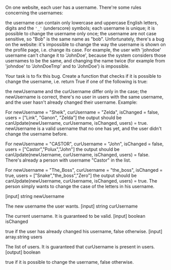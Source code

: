 On one website, each user has a username. There're some rules concerning the usernames:

the username can contain only lowercase and uppercase English letters, digits and the `'_'` (underscore) symbols; each username is unique; it is possible to change the username only once; the username are not case sensitive, so "Bob" is the same name as "bob". Unfortunately, there's a bug on the website: it's impossible to change the way the username is shown on the profile page, i.e. change its case. For example, the user with 'johndoe' username can't change it to 'JohnDoe', because the system considers those usernames to be the same, and changing the name twice (for example from 'johndoe' to 'JohnDoeTmp' and to 'JohnDoe') is impossible.

Your task is to fix this bug. Create a function that checks if it is possible to change the username, i.e. return True if one of the following is true:

the newUsername and the curUsername differ only in the case; the newUsername is correct, there's no user in users with the same username, and the user hasn't already changed their username. Example:

For newUsername = "Sheik", curUsername = "Zelda", isChanged = false, users = ["Link", "Ganon", "Zelda"] the output should be canUpdate(newUsername, curUsername, isChanged, users) = true. newUsername is a valid username that no one has yet, and the user didn't change the username before.

For newUsername = "CASTOR", curUsername = "John", isChanged = false, users = ["Castor","Polux","John"] the output should be canUpdate(newUsername, curUsername, isChanged, users) = false. There's already a person with username "Castor" in the list.

For newUsername = "The_Boss", curUsername = "the_boss", isChanged = true, users = ["Snake","the_boss","Zero"] the output should be canUpdate(newUsername, curUsername, isChanged, users) = true. The person simply wants to change the case of the letters in his username.

[input] string newUsername

The new username the user wants. [input] string curUsername

The current username. It is guaranteed to be valid. [input] boolean isChanged

true if the user has already changed his username, false otherwise. [input] array.string users

The list of users. It is guaranteed that curUsername is present in users. [output] boolean

true if it is possible to change the username, false otherwise.
